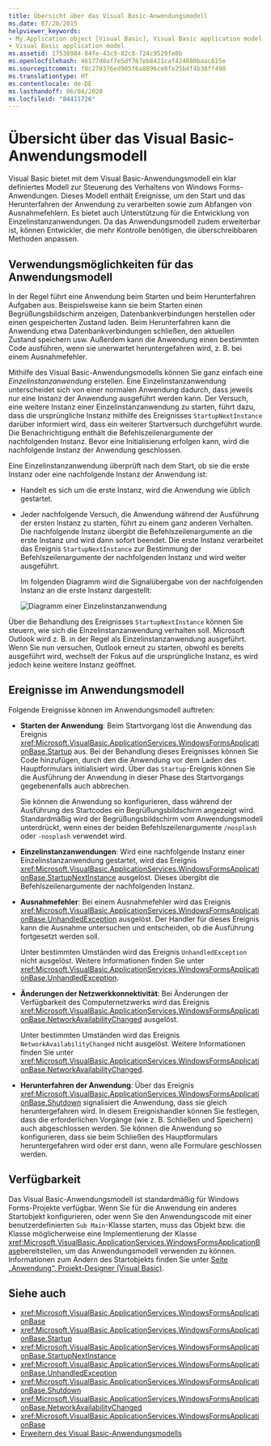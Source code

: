 ```yaml
---
title: Übersicht über das Visual Basic-Anwendungsmodell
ms.date: 07/20/2015
helpviewer_keywords:
- My.Application object [Visual Basic], Visual Basic application model
- Visual Basic application model
ms.assetid: 17538984-84fe-43c9-82c8-724c9529fe8b
ms.openlocfilehash: 46177d0af7e5df767eb8421caf424880baac615e
ms.sourcegitcommit: f8c270376ed905f6a8896ce0fe25b4f4b38ff498
ms.translationtype: HT
ms.contentlocale: de-DE
ms.lasthandoff: 06/04/2020
ms.locfileid: "84411726"
---
```

# <a name="overview-of-the-visual-basic-application-model"></a>Übersicht über das Visual Basic-Anwendungsmodell

Visual Basic bietet mit dem Visual Basic-Anwendungsmodell ein klar definiertes Modell zur Steuerung des Verhaltens von Windows Forms-Anwendungen. Dieses Modell enthält Ereignisse, um den Start und das Herunterfahren der Anwendung zu verarbeiten sowie zum Abfangen von Ausnahmefehlern. Es bietet auch Unterstützung für die Entwicklung von Einzelinstanzanwendungen. Da das Anwendungsmodell zudem erweiterbar ist, können Entwickler, die mehr Kontrolle benötigen, die überschreibbaren Methoden anpassen.  
  
## <a name="uses-for-the-application-model"></a>Verwendungsmöglichkeiten für das Anwendungsmodell  

 In der Regel führt eine Anwendung beim Starten und beim Herunterfahren Aufgaben aus. Beispielsweise kann sie beim Starten einen Begrüßungsbildschirm anzeigen, Datenbankverbindungen herstellen oder einen gespeicherten Zustand laden. Beim Herunterfahren kann die Anwendung etwa Datenbankverbindungen schließen, den aktuellen Zustand speichern usw. Außerdem kann die Anwendung einen bestimmten Code ausführen, wenn sie unerwartet heruntergefahren wird, z. B. bei einem Ausnahmefehler.  
  
 Mithilfe des Visual Basic-Anwendungsmodells können Sie ganz einfach eine *Einzelinstanzanwendung* erstellen. Eine Einzelinstanzanwendung unterscheidet sich von einer normalen Anwendung dadurch, dass jeweils nur eine Instanz der Anwendung ausgeführt werden kann. Der Versuch, eine weitere Instanz einer Einzelinstanzanwendung zu starten, führt dazu, dass die ursprüngliche Instanz mithilfe des Ereignisses `StartupNextInstance` darüber informiert wird, dass ein weiterer Startversuch durchgeführt wurde. Die Benachrichtigung enthält die Befehlszeilenargumente der nachfolgenden Instanz. Bevor eine Initialisierung erfolgen kann, wird die nachfolgende Instanz der Anwendung geschlossen.  
  
 Eine Einzelinstanzanwendung überprüft nach dem Start, ob sie die erste Instanz oder eine nachfolgende Instanz der Anwendung ist:  
  
- Handelt es sich um die erste Instanz, wird die Anwendung wie üblich gestartet.  
  
- Jeder nachfolgende Versuch, die Anwendung während der Ausführung der ersten Instanz zu starten, führt zu einem ganz anderen Verhalten. Die nachfolgende Instanz übergibt die Befehlszeilenargumente an die erste Instanz und wird dann sofort beendet. Die erste Instanz verarbeitet das Ereignis `StartupNextInstance` zur Bestimmung der Befehlszeilenargumente der nachfolgenden Instanz und wird weiter ausgeführt.  
  
     Im folgenden Diagramm wird die Signalübergabe von der nachfolgenden Instanz an die erste Instanz dargestellt:  
  
     ![Diagramm einer Einzelinstanzanwendung](./media/overview-of-the-visual-basic-application-model/single-instance-application.gif)  
  
 Über die Behandlung des Ereignisses `StartupNextInstance` können Sie steuern, wie sich die Einzelinstanzanwendung verhalten soll. Microsoft Outlook wird z. B. in der Regel als Einzelinstanzanwendung ausgeführt. Wenn Sie nun versuchen, Outlook erneut zu starten, obwohl es bereits ausgeführt wird, wechselt der Fokus auf die ursprüngliche Instanz, es wird jedoch keine weitere Instanz geöffnet.  
  
## <a name="events-in-the-application-model"></a>Ereignisse im Anwendungsmodell  

 Folgende Ereignisse können im Anwendungsmodell auftreten:  
  
- **Starten der Anwendung**: Beim Startvorgang löst die Anwendung das Ereignis <xref:Microsoft.VisualBasic.ApplicationServices.WindowsFormsApplicationBase.Startup> aus. Bei der Behandlung dieses Ereignisses können Sie Code hinzufügen, durch den die Anwendung vor dem Laden des Hauptformulars initialisiert wird. Über das `Startup`-Ereignis können Sie die Ausführung der Anwendung in dieser Phase des Startvorgangs gegebenenfalls auch abbrechen.  
  
     Sie können die Anwendung so konfigurieren, dass während der Ausführung des Startcodes ein Begrüßungsbildschirm angezeigt wird. Standardmäßig wird der Begrüßungsbildschirm vom Anwendungsmodell unterdrückt, wenn eines der beiden Befehlszeilenargumente `/nosplash` oder `-nosplash` verwendet wird.  
  
- **Einzelinstanzanwendungen**: Wird eine nachfolgende Instanz einer Einzelinstanzanwendung gestartet, wird das Ereignis <xref:Microsoft.VisualBasic.ApplicationServices.WindowsFormsApplicationBase.StartupNextInstance> ausgelöst. Dieses übergibt die Befehlszeilenargumente der nachfolgenden Instanz.  
  
- **Ausnahmefehler**: Bei einem Ausnahmefehler wird das Ereignis <xref:Microsoft.VisualBasic.ApplicationServices.WindowsFormsApplicationBase.UnhandledException> ausgelöst. Der Handler für dieses Ereignis kann die Ausnahme untersuchen und entscheiden, ob die Ausführung fortgesetzt werden soll.  
  
     Unter bestimmten Umständen wird das Ereignis `UnhandledException` nicht ausgelöst. Weitere Informationen finden Sie unter <xref:Microsoft.VisualBasic.ApplicationServices.WindowsFormsApplicationBase.UnhandledException>.  
  
- **Änderungen der Netzwerkkonnektivität**: Bei Änderungen der Verfügbarkeit des Computernetzwerks wird das Ereignis <xref:Microsoft.VisualBasic.ApplicationServices.WindowsFormsApplicationBase.NetworkAvailabilityChanged> ausgelöst.  
  
     Unter bestimmten Umständen wird das Ereignis `NetworkAvailabilityChanged` nicht ausgelöst. Weitere Informationen finden Sie unter <xref:Microsoft.VisualBasic.ApplicationServices.WindowsFormsApplicationBase.NetworkAvailabilityChanged>.  
  
- **Herunterfahren der Anwendung**: Über das Ereignis <xref:Microsoft.VisualBasic.ApplicationServices.WindowsFormsApplicationBase.Shutdown> signalisiert die Anwendung, dass sie gleich heruntergefahren wird. In diesem Ereignishandler können Sie festlegen, dass die erforderlichen Vorgänge (wie z. B. Schließen und Speichern) auch abgeschlossen werden. Sie können die Anwendung so konfigurieren, dass sie beim Schließen des Hauptformulars heruntergefahren wird oder erst dann, wenn alle Formulare geschlossen werden.  
  
## <a name="availability"></a>Verfügbarkeit  

 Das Visual Basic-Anwendungsmodell ist standardmäßig für Windows Forms-Projekte verfügbar. Wenn Sie für die Anwendung ein anderes Startobjekt konfigurieren, oder wenn Sie den Anwendungscode mit einer benutzerdefinierten `Sub Main`-Klasse starten, muss das Objekt bzw. die Klasse möglicherweise eine Implementierung der Klasse <xref:Microsoft.VisualBasic.ApplicationServices.WindowsFormsApplicationBase>bereitstellen, um das Anwendungsmodell verwenden zu können. Informationen zum Ändern des Startobjekts finden Sie unter [Seite „Anwendung“, Projekt-Designer (Visual Basic)](/visualstudio/ide/reference/application-page-project-designer-visual-basic).  
  
## <a name="see-also"></a>Siehe auch

- <xref:Microsoft.VisualBasic.ApplicationServices.WindowsFormsApplicationBase>
- <xref:Microsoft.VisualBasic.ApplicationServices.WindowsFormsApplicationBase.Startup>
- <xref:Microsoft.VisualBasic.ApplicationServices.WindowsFormsApplicationBase.StartupNextInstance>
- <xref:Microsoft.VisualBasic.ApplicationServices.WindowsFormsApplicationBase.UnhandledException>
- <xref:Microsoft.VisualBasic.ApplicationServices.WindowsFormsApplicationBase.Shutdown>
- <xref:Microsoft.VisualBasic.ApplicationServices.WindowsFormsApplicationBase.NetworkAvailabilityChanged>
- <xref:Microsoft.VisualBasic.ApplicationServices.WindowsFormsApplicationBase>
- [Erweitern des Visual Basic-Anwendungsmodells](../customizing-extending-my/extending-the-visual-basic-application-model.md)
